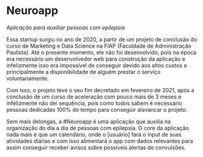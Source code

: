 # Neuroapp

*Aplicação para auxiliar pessoas com epilepsia*

Essa startup surgiu no ano de 2020, a partir de um projeto de conclusão do curso de Marketing e Data Science na FIAP (Faculdade de Administração Paulista). Até o presente momento, ele não foi desenvolvido, pois na época era necessário um desenvolvedor web para construção da aplicação e infelizmente isso era impossível de conseguir devido aos altos custos e principalmente a disponibilidade de alguém prestar o serviço voluntariamente. 

Com isso, o projeto teve o seu fim decretado em fevereiro de 2021, após a conclusão de um curso de aceleração com pouco mais de 3 meses e infelizmente não dei sequência, pois como todos sabem é necessário pessoas dedicadas 100% do tempo para conseguir alavancar o projeto.

Sem mais delongas, a #Neuroapp é uma aplicação que auxilia na organização do dia a dia de pessoas com epilepsia. O core da aplicação nada mais é que um calendário, onde o [usuário] fará o input de suas atividades diárias e com isso alimentará o app com dados relevantes para assim conseguir receber avisos sobre possíveis alertas de convulsões. 
